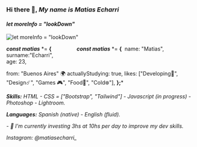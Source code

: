 ### Hi there 👋, *My name is Matias Echarri*
#### *let moreInfo = "lookDown"*
![*let moreInfo = "lookDown"*](https://i.pinimg.com/originals/22/26/a5/2226a53e0be2f56c78982ae08f493f3c.jpg)

***const matias*** *= **{** 
  
   
    
     
      
                  
         ***const matias*** *= **{** 
         name: "Matias",                
         surname:"Echarri",                          
         age: 23,
       
          
             
                
                   
                      
                      
from: "Buenos Aires" 🌍​
actuallyStudying: true,
        likes: ["Developing🌊​", "Design☄️", "Games 🎮", "Food🍜", "Cold❄️"],
        **};***

***Skills:*** *HTML - CSS = ["Bootstrap", "Tailwind"] - Javascript  (in progress) - Photoshop - Lightroom.*

***Languages:*** *Spanish (native) - English (fluid).*

*- 🔭 I’m currently investing 3hs at 10hs per day to improve my dev skills.* 

*Instagram: @matiasecharri_*









